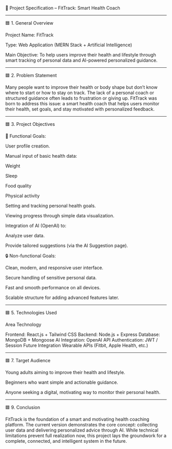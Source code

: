 📘 Project Specification – FitTrack: Smart Health Coach


---

🟦 1. General Overview

Project Name: FitTrack

Type: Web Application (MERN Stack + Artificial Intelligence)

Main Objective: To help users improve their health and lifestyle through smart tracking of personal data and AI-powered personalized guidance.



---

🟦 2. Problem Statement

Many people want to improve their health or body shape but don’t know where to start or how to stay on track. The lack of a personal coach or structured guidance often leads to frustration or giving up.
FitTrack was born to address this issue: a smart health coach that helps users monitor their health, set goals, and stay motivated with personalized feedback.


---

🟦 3. Project Objectives

🎯 Functional Goals:

User profile creation.

Manual input of basic health data:

Weight

Sleep

Food quality

Physical activity


Setting and tracking personal health goals.

Viewing progress through simple data visualization.

Integration of AI (OpenAI) to:

Analyze user data.

Provide tailored suggestions (via the AI Suggestion page).



🔒 Non-functional Goals:

Clean, modern, and responsive user interface.

Secure handling of sensitive personal data.

Fast and smooth performance on all devices.

Scalable structure for adding advanced features later.



---

🟦 5. Technologies Used

Area Technology

Frontend: React.js + Tailwind CSS
Backend: Node.js + Express
Database: MongoDB + Mongoose
AI Integration: OpenAI API
Authentication: JWT / Session
Future Integration Wearable APIs (Fitbit, Apple Health, etc.)



---

🟦 7. Target Audience

Young adults aiming to improve their health and lifestyle.

Beginners who want simple and actionable guidance.

Anyone seeking a digital, motivating way to monitor their personal health.



---

🟦 9. Conclusion

FitTrack is the foundation of a smart and motivating health coaching platform.
The current version demonstrates the core concept: collecting user data and delivering personalized advice through AI.
While technical limitations prevent full realization now, this project lays the groundwork for a complete, connected, and intelligent system in the future.